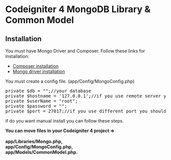 # Codeigniter 4 MongoDB Library & Common Model

## Installation
You must have Mongo Driver and Composer. Follow these links for installation:
<ul>
<li><a href="https://getcomposer.org/doc/00-intro.md#installation-linux-unix-macos">Composer installation</a></li>
<li><a href="https://www.php.net/manual/en/mongo.installation.php">Mongo driver installation</a></li>
</ul>

You must create a config file. (app/Config/MongoConfig.php)
<pre>
private $db = "";//your database
private $hostname = '127.0.0.1';//if you use remote server you should change host address
private $userName = "root";
private $password = "";
private $port = 27017;//if you use different port you should change port address
</pre>

if do you want manual install you can follow these steps.

**You can move files in your Codeigniter 4 project => <br><br> app/Libraries/Mongo.php,<br>app/Config/MongoConfig.php,<br>app/Models/CommonModel.php.**
